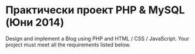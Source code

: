 Практически проект PHP & MySQL (Юни 2014)
=============
Design and implement a Blog using PHP and HTML / CSS / JavaScript. Your project must meet all the requirements listed below.
